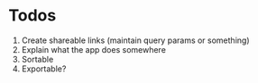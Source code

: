# Todos

1. Create shareable links (maintain query params or something)
2. Explain what the app does somewhere
3. Sortable
4. Exportable?
